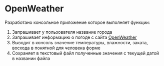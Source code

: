 # OpenWeather
Разработано консольное приложение которое выполняет функции:
1. Запрашивает у пользователя название города
2. Запрашивает информацию о погоде с сайта [OpenWeather](https://openweathermap.org/current)
3. Выводит в консоль значение температуры, влажности, заката, восхода в понятной для человека
форме
4. Сохраняет в текстовый файл полученные значения с текущей датой в названии файла
